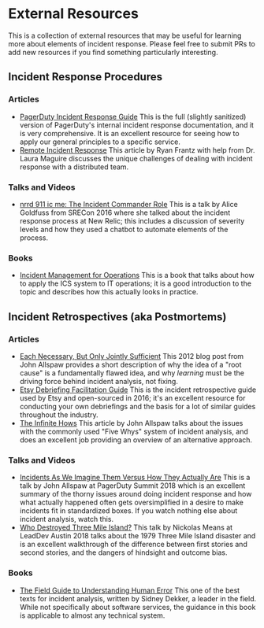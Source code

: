 # External Resources

This is a collection of external resources that may be useful for learning
more about elements of incident response. Please feel free to submit PRs
to add new resources if you find something particularly interesting.

## Incident Response Procedures

### Articles

- [PagerDuty Incident Response Guide](https://response.pagerduty.com/)
  This is the full (slightly sanitized) version of PagerDuty's internal
  incident response documentation, and it is very comprehensive. It is
  an excellent resource for seeing how to apply our general principles
  to a specific service.
- [Remote Incident Response](https://ryanfrantz.com/posts/remote-incident-response.html)
  This article by Ryan Frantz with help from Dr. Laura Maguire discusses
  the unique challenges of dealing with incident response with a
  distributed team.

### Talks and Videos

- [nrrd 911 ic me: The Incident Commander Role](https://www.usenix.org/node/195653)
  This is a talk by Alice Goldfuss from SRECon 2016 where she talked
  about the incident response process at New Relic; this includes a
  discussion of severity levels and how they used a chatbot to
  automate elements of the process.

### Books

- [Incident Management for Operations](http://shop.oreilly.com/product/0636920036159.do)
  This is a book that talks about how to apply the ICS system to
  IT operations; it is a good introduction to the topic and
  describes how this actually looks in practice.

## Incident Retrospectives (aka Postmortems)

### Articles

- [Each Necessary, But Only Jointly Sufficient](https://www.kitchensoap.com/2012/02/10/each-necessary-but-only-jointly-sufficient/)
  This 2012 blog post from John Allspaw provides a short description of
  why the idea of a "root cause" is a fundamentally flawed idea, and why
  *learning* must be the driving force behind incident analysis, not fixing.
- [Etsy Debriefing Facilitation Guide](https://github.com/etsy/DebriefingFacilitationGuide)
  This is the incident retrospective guide used by Etsy and open-sourced
  in 2016; it's an excellent resource for conducting your own debriefings
  and the basis for a lot of similar guides throughout the industry.
- [The Infinite Hows](https://www.oreilly.com/radar/the-infinite-hows/)
  This article by John Allspaw talks about the issues with the
  commonly used "Five Whys" system of incident analysis, and does an
  excellent job providing an overview of an alternative approach.

### Talks and Videos

- [Incidents As We Imagine Them Versus How They Actually Are](https://www.youtube.com/watch?v=8DtzmV1jiyQ)
  This is a talk by John Allspaw at PagerDuty Summit 2018 which is an
  excellent summary of the thorny issues around doing incident response
  and how what actually happened often gets oversimplified in a desire
  to make incidents fit in standardized boxes. If you watch nothing else
  about incident analysis, watch this.
- [Who Destroyed Three Mile Island?](https://www.youtube.com/watch?v=1xQeXOz0Ncs)
  This talk by Nickolas Means at LeadDev Austin 2018 talks about the 1979
  Three Mile Island disaster and is an excellent walkthrough of the
  difference between first stories and second stories, and the dangers of
  hindsight and outcome bias.

### Books

- [The Field Guide to Understanding Human Error](https://www.amazon.com/Field-Guide-Understanding-Human-Error-ebook-dp-B00BL0OZ0E/dp/B00BL0OZ0E/)
  This one of the best texts for incident analysis, written by Sidney
  Dekker, a leader in the field. While not specifically about software
  services, the guidance in this book is applicable to almost any
  technical system.
